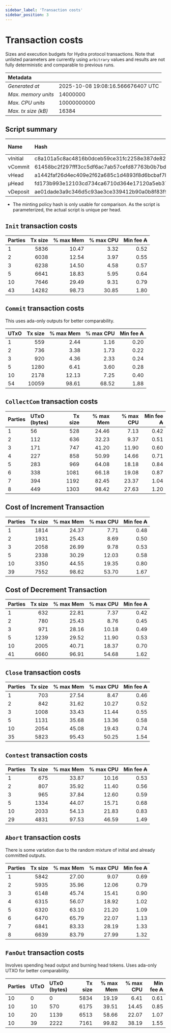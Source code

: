 ```yaml
--- 
sidebar_label: 'Transaction costs' 
sidebar_position: 3 
--- 
```


# Transaction costs 

Sizes and execution budgets for Hydra protocol transactions. Note that unlisted parameters are currently using `arbitrary` values and results are not fully deterministic and comparable to previous runs.

| Metadata | |
| :--- | :--- |
| _Generated at_ | 2025-10-08 19:08:16.566676407 UTC |
| _Max. memory units_ | 14000000 |
| _Max. CPU units_ | 10000000000 |
| _Max. tx size (kB)_ | 16384 |

## Script summary

| Name   | Hash | Size (Bytes) 
| :----- | :--- | -----------: 
| νInitial | c8a101a5c8ac4816b0dceb59ce31fc2258e387de828f02961d2f2045 | 2652 | 
| νCommit | 61458bc2f297fff3cc5df6ac7ab57cefd87763b0b7bd722146a1035c | 685 | 
| νHead | a1442faf26d4ec409e2f62a685c1d4893f8d6bcbaf7bcb59d6fa1340 | 14599 | 
| μHead | fd173b993e12103cd734ca6710d364e17120a5eb37a224c64ab2b188* | 5284 | 
| νDeposit | ae01dade3a9c346d5c93ae3ce339412b90a0b8f83f94ec6baa24e30c | 1102 | 

* The minting policy hash is only usable for comparison. As the script is parameterized, the actual script is unique per head.

## `Init` transaction costs

| Parties | Tx size | % max Mem | % max CPU | Min fee ₳ |
| :------ | ------: | --------: | --------: | --------: |
| 1| 5836 | 10.47 | 3.32 | 0.52 |
| 2| 6038 | 12.54 | 3.97 | 0.55 |
| 3| 6238 | 14.50 | 4.58 | 0.57 |
| 5| 6641 | 18.83 | 5.95 | 0.64 |
| 10| 7646 | 29.49 | 9.31 | 0.79 |
| 43| 14282 | 98.73 | 30.85 | 1.80 |


## `Commit` transaction costs
 This uses ada-only outputs for better comparability.

| UTxO | Tx size | % max Mem | % max CPU | Min fee ₳ |
| :--- | ------: | --------: | --------: | --------: |
| 1| 559 | 2.44 | 1.16 | 0.20 |
| 2| 736 | 3.38 | 1.73 | 0.22 |
| 3| 920 | 4.36 | 2.33 | 0.24 |
| 5| 1280 | 6.41 | 3.60 | 0.28 |
| 10| 2178 | 12.13 | 7.25 | 0.40 |
| 54| 10059 | 98.61 | 68.52 | 1.88 |


## `CollectCom` transaction costs

| Parties | UTxO (bytes) |Tx size | % max Mem | % max CPU | Min fee ₳ |
| :------ | :----------- |------: | --------: | --------: | --------: |
| 1 | 56 | 528 | 24.46 | 7.13 | 0.42 |
| 2 | 112 | 636 | 32.23 | 9.37 | 0.51 |
| 3 | 171 | 747 | 41.20 | 11.90 | 0.60 |
| 4 | 227 | 858 | 50.99 | 14.66 | 0.71 |
| 5 | 283 | 969 | 64.08 | 18.18 | 0.84 |
| 6 | 338 | 1081 | 66.18 | 19.08 | 0.87 |
| 7 | 394 | 1192 | 82.45 | 23.37 | 1.04 |
| 8 | 449 | 1303 | 98.42 | 27.63 | 1.20 |


## Cost of Increment Transaction

| Parties | Tx size | % max Mem | % max CPU | Min fee ₳ |
| :------ | ------: | --------: | --------: | --------: |
| 1| 1814 | 24.37 | 7.71 | 0.48 |
| 2| 1931 | 25.43 | 8.69 | 0.50 |
| 3| 2058 | 26.99 | 9.78 | 0.53 |
| 5| 2338 | 30.29 | 12.03 | 0.58 |
| 10| 3350 | 44.55 | 19.35 | 0.80 |
| 39| 7552 | 98.62 | 53.70 | 1.67 |


## Cost of Decrement Transaction

| Parties | Tx size | % max Mem | % max CPU | Min fee ₳ |
| :------ | ------: | --------: | --------: | --------: |
| 1| 632 | 22.81 | 7.37 | 0.42 |
| 2| 780 | 25.43 | 8.76 | 0.45 |
| 3| 971 | 28.16 | 10.18 | 0.49 |
| 5| 1239 | 29.52 | 11.90 | 0.53 |
| 10| 2005 | 40.71 | 18.37 | 0.70 |
| 41| 6660 | 96.91 | 54.68 | 1.62 |


## `Close` transaction costs

| Parties | Tx size | % max Mem | % max CPU | Min fee ₳ |
| :------ | ------: | --------: | --------: | --------: |
| 1| 703 | 27.54 | 8.47 | 0.46 |
| 2| 842 | 31.62 | 10.27 | 0.52 |
| 3| 1008 | 33.43 | 11.44 | 0.55 |
| 5| 1131 | 35.68 | 13.36 | 0.58 |
| 10| 2054 | 45.08 | 19.43 | 0.74 |
| 35| 5823 | 95.43 | 50.25 | 1.54 |


## `Contest` transaction costs

| Parties | Tx size | % max Mem | % max CPU | Min fee ₳ |
| :------ | ------: | --------: | --------: | --------: |
| 1| 675 | 33.87 | 10.16 | 0.53 |
| 2| 807 | 35.92 | 11.40 | 0.56 |
| 3| 965 | 37.84 | 12.60 | 0.59 |
| 5| 1334 | 44.07 | 15.71 | 0.68 |
| 10| 2033 | 54.13 | 21.83 | 0.83 |
| 29| 4831 | 97.53 | 46.59 | 1.49 |


## `Abort` transaction costs
There is some variation due to the random mixture of initial and already committed outputs.

| Parties | Tx size | % max Mem | % max CPU | Min fee ₳ |
| :------ | ------: | --------: | --------: | --------: |
| 1| 5842 | 27.00 | 9.07 | 0.69 |
| 2| 5935 | 35.96 | 12.06 | 0.79 |
| 3| 6148 | 45.74 | 15.41 | 0.90 |
| 4| 6315 | 56.07 | 18.92 | 1.02 |
| 5| 6320 | 63.10 | 21.20 | 1.09 |
| 6| 6470 | 65.79 | 22.07 | 1.13 |
| 7| 6841 | 83.33 | 28.19 | 1.33 |
| 8| 6639 | 83.79 | 27.99 | 1.32 |


## `FanOut` transaction costs
Involves spending head output and burning head tokens. Uses ada-only UTXO for better comparability.

| Parties | UTxO  | UTxO (bytes) | Tx size | % max Mem | % max CPU | Min fee ₳ |
| :------ | :---- | :----------- | ------: | --------: | --------: | --------: |
| 10 | 0 | 0 | 5834 | 19.19 | 6.41 | 0.61 |
| 10 | 10 | 570 | 6175 | 39.51 | 14.45 | 0.85 |
| 10 | 20 | 1139 | 6513 | 58.66 | 22.07 | 1.07 |
| 10 | 39 | 2222 | 7161 | 99.82 | 38.19 | 1.55 |

